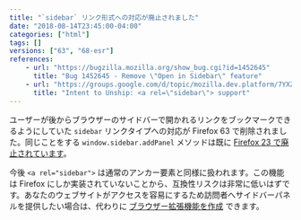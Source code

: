 ```yaml
---
title: "`sidebar` リンク形式への対応が廃止されました"
date: "2018-08-14T23:45:00-04:00"
categories: ["html"]
tags: []
versions: ["63", "68-esr"]
references:
    - url: "https://bugzilla.mozilla.org/show_bug.cgi?id=1452645"
      title: "Bug 1452645 - Remove \"Open in Sidebar\" feature"
    - url: "https://groups.google.com/d/topic/mozilla.dev.platform/7YXZLzvq6Qg/discussion"
      title: "Intent to Unship: <a rel=\"sidebar\"> support"
---
```

ユーザーが後からブラウザーのサイドバーで開かれるリンクをブックマークできるようにしていた `sidebar` リンクタイプへの対応が Firefox 63 で削除されました。同じことをする `window.sidebar.addPanel` メソッドは既に [Firefox 23 で廃止されています](https://www.fxsitecompat.dev/ja/docs/2013/ability-to-add-a-sidebar-panel-has-been-dropped/)。

今後 `<a rel="sidebar">` は通常のアンカー要素と同様に扱われます。この機能は Firefox にしか実装されていないことから、互換性リスクは非常に低いはずです。あなたのウェブサイトがアクセスを容易にするため訪問者へサイドバーパネルを提供したい場合は、代わりに [ブラウザー拡張機能を作成](https://developer.mozilla.org/docs/Mozilla/Add-ons/WebExtensions/user_interface/Sidebars) できます。
